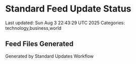 # Standard Feed Update Status
Last updated: Sun Aug  3 22:43:29 UTC 2025
Categories: technology,business,world

## Feed Files Generated

Generated by Standard Updates Workflow
